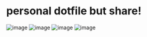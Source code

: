 # personal dotfile but share!
![image](https://github.com/MidnightTale/dotfiles/assets/125941391/0b469d44-7360-4cdb-8a8f-46328374da6f)
![image](https://github.com/MidnightTale/dotfiles/assets/125941391/5aa43c0c-b633-47b7-aaea-652a96bf54a7)
![image](https://github.com/MidnightTale/dotfiles/assets/125941391/04a7fa2a-c268-4e71-9216-a9a00aaf8517)
![image](https://github.com/MidnightTale/dotfiles/assets/125941391/f5a00e2b-c2f0-4db7-aa3f-f455b57e327c)

